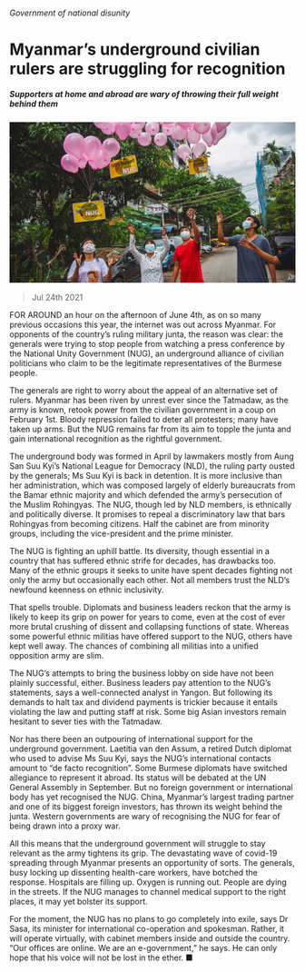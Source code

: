 ###### Government of national disunity

# Myanmar’s underground civilian rulers are struggling for recognition 

##### Supporters at home and abroad are wary of throwing their full weight behind them 

![image](images/20210724_ASP001_0.jpg) 

> Jul 24th 2021 

FOR AROUND an hour on the afternoon of June 4th, as on so many previous occasions this year, the internet was out across Myanmar. For opponents of the country’s ruling military junta, the reason was clear: the generals were trying to stop people from watching a press conference by the National Unity Government (NUG), an underground alliance of civilian politicians who claim to be the legitimate representatives of the Burmese people.

The generals are right to worry about the appeal of an alternative set of rulers. Myanmar has been riven by unrest ever since the Tatmadaw, as the army is known, retook power from the civilian government in a coup on February 1st. Bloody repression failed to deter all protesters; many have taken up arms. But the NUG remains far from its aim to topple the junta and gain international recognition as the rightful government.


The underground body was formed in April by lawmakers mostly from Aung San Suu Kyi’s National League for Democracy (NLD), the ruling party ousted by the generals; Ms Suu Kyi is back in detention. It is more inclusive than her administration, which was composed largely of elderly bureaucrats from the Bamar ethnic majority and which defended the army’s persecution of the Muslim Rohingyas. The NUG, though led by NLD members, is ethnically and politically diverse. It promises to repeal a discriminatory law that bars Rohingyas from becoming citizens. Half the cabinet are from minority groups, including the vice-president and the prime minister.

The NUG is fighting an uphill battle. Its diversity, though essential in a country that has suffered ethnic strife for decades, has drawbacks too. Many of the ethnic groups it seeks to unite have spent decades fighting not only the army but occasionally each other. Not all members trust the NLD’s newfound keenness on ethnic inclusivity.

That spells trouble. Diplomats and business leaders reckon that the army is likely to keep its grip on power for years to come, even at the cost of ever more brutal crushing of dissent and collapsing functions of state. Whereas some powerful ethnic militias have offered support to the NUG, others have kept well away. The chances of combining all militias into a unified opposition army are slim.

The NUG’s attempts to bring the business lobby on side have not been plainly successful, either. Business leaders pay attention to the NUG’s statements, says a well-connected analyst in Yangon. But following its demands to halt tax and dividend payments is trickier because it entails violating the law and putting staff at risk. Some big Asian investors remain hesitant to sever ties with the Tatmadaw.

Nor has there been an outpouring of international support for the underground government. Laetitia van den Assum, a retired Dutch diplomat who used to advise Ms Suu Kyi, says the NUG’s international contacts amount to “de facto recognition”. Some Burmese diplomats have switched allegiance to represent it abroad. Its status will be debated at the UN General Assembly in September. But no foreign government or international body has yet recognised the NUG. China, Myanmar’s largest trading partner and one of its biggest foreign investors, has thrown its weight behind the junta. Western governments are wary of recognising the NUG for fear of being drawn into a proxy war.

All this means that the underground government will struggle to stay relevant as the army tightens its grip. The devastating wave of covid-19 spreading through Myanmar presents an opportunity of sorts. The generals, busy locking up dissenting health-care workers, have botched the response. Hospitals are filling up. Oxygen is running out. People are dying in the streets. If the NUG manages to channel medical support to the right places, it may yet bolster its support.

For the moment, the NUG has no plans to go completely into exile, says Dr Sasa, its minister for international co-operation and spokesman. Rather, it will operate virtually, with cabinet members inside and outside the country. “Our offices are online. We are an e-government,” he says. He can only hope that his voice will not be lost in the ether. ■

